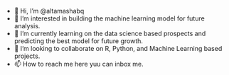 - 👋 Hi, I’m @altamashabq
- 👀 I’m interested in building the machine learning model for future analysis.
- 🌱 I’m currently learning on the data science based prospects and predicting the best model for future growth.
- 💞️ I’m looking to collaborate on R, Python, and Machine Learning based projects.
- 📫 How to reach me here yuu can inbox me.

<!---
altamashabq/altamashabq is a ✨ special ✨ repository because its `README.md` (this file) appears on your GitHub profile.
You can click the Preview link to take a look at your changes.
--->

